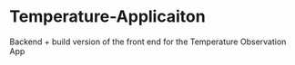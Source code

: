 # Temperature-Applicaiton
Backend + build version of the front end for the Temperature Observation App
